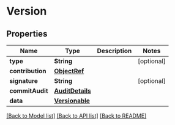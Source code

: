 # Version

## Properties
Name | Type | Description | Notes
------------ | ------------- | ------------- | -------------
**type** | **String** |  | [optional] 
**contribution** | [**ObjectRef**](ObjectRef.md) |  | 
**signature** | **String** |  | [optional] 
**commitAudit** | [**AuditDetails**](AuditDetails.md) |  | 
**data** | [**Versionable**](Versionable.md) |  | 

[[Back to Model list]](../README.md#documentation-for-models) [[Back to API list]](../README.md#documentation-for-api-endpoints) [[Back to README]](../README.md)



